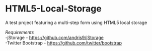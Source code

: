 HTML5-Local-Storage
===================

A test project featuring a multi-step form using HTML5 local storage

_Requirements_  
-jStorage - https://github.com/andris9/jStorage  
-Twitter Bootstrap - https://github.com/twitter/bootstrap